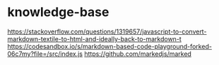 # knowledge-base

https://stackoverflow.com/questions/1319657/javascript-to-convert-markdown-textile-to-html-and-ideally-back-to-markdown-t
https://codesandbox.io/s/markdown-based-code-playground-forked-06c7my?file=/src/index.js
https://github.com/markedjs/marked
